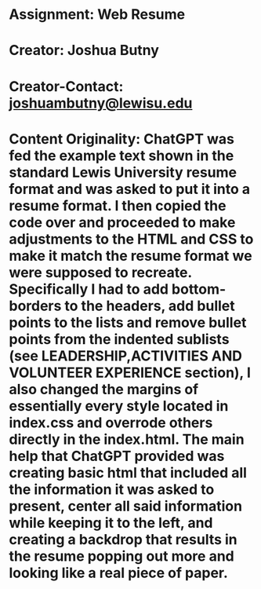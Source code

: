 # Assignment: Web Resume
# Creator: Joshua Butny
# Creator-Contact: joshuambutny@lewisu.edu
# Content Originality: ChatGPT was fed the example text shown in the standard Lewis University resume format and was asked to put it into a resume format. I then copied the code over and proceeded to make adjustments to the HTML and CSS to make it match the resume format we were supposed to recreate. Specifically I had to add bottom-borders to the headers, add bullet points to the lists and remove bullet points from the indented sublists (see LEADERSHIP,ACTIVITIES AND VOLUNTEER EXPERIENCE section), I also changed the margins of essentially every style located in index.css and overrode others directly in the index.html. The main help that ChatGPT provided was creating basic html that included all the information it was asked to present, center all said information while keeping it to the left, and creating a backdrop that results in the resume popping out more and looking like a real piece of paper. 